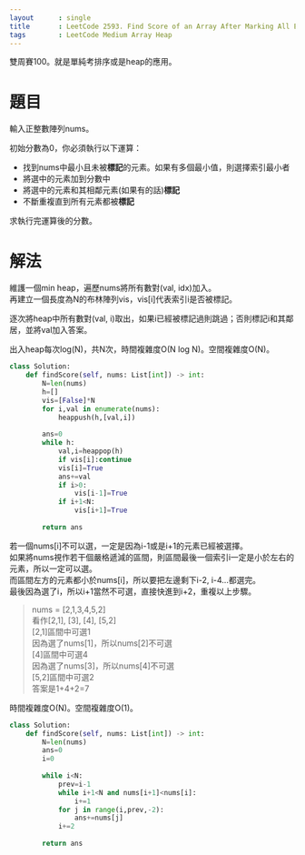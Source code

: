 ```yaml
--- 
layout      : single
title       : LeetCode 2593. Find Score of an Array After Marking All Elements
tags        : LeetCode Medium Array Heap
---
```

雙周賽100。就是單純考排序或是heap的應用。  

# 題目
輸入正整數陣列nums。  

初始分數為0，你必須執行以下運算：  
- 找到nums中最小且未被**標記**的元素。如果有多個最小值，則選擇索引最小者  
- 將選中的元素加到分數中  
- 將選中的元素和其相鄰元素(如果有的話)**標記**  
- 不斷重複直到所有元素都被**標記**  

求執行完運算後的分數。  

# 解法
維護一個min heap，遍歷nums將所有數對(val, idx)加入。  
再建立一個長度為N的布林陣列vis，vis[i]代表索引i是否被標記。  

逐次將heap中所有數對(val, i)取出，如果i已經被標記過則跳過；否則標記i和其鄰居，並將val加入答案。  

出入heap每次log(N)，共N次，時間複雜度O(N log N)。空間複雜度O(N)。  

```python
class Solution:
    def findScore(self, nums: List[int]) -> int:
        N=len(nums)
        h=[]
        vis=[False]*N
        for i,val in enumerate(nums):
            heappush(h,[val,i])
            
        ans=0
        while h:
            val,i=heappop(h)
            if vis[i]:continue
            vis[i]=True
            ans+=val
            if i>0:
                vis[i-1]=True
            if i+1<N:
                vis[i+1]=True
        
        return ans
```

若一個nums[i]不可以選，一定是因為i-1或是i+1的元素已經被選擇。  
如果將nums視作若干個嚴格遞減的區間，則區間最後一個索引i一定是小於左右的元素，所以一定可以選。  
而區間左方的元素都小於nums[i]，所以要把左邊剩下i-2, i-4...都選完。  
最後因為選了i，所以i+1當然不可選，直接快進到i+2，重複以上步驟。  

> nums = [2,1,3,4,5,2]  
> 看作[2,1], [3], [4], [5,2]  
> [2,1]區間中可選1  
> 因為選了nums[1]，所以nums[2]不可選  
> [4]區間中可選4  
> 因為選了nums[3]，所以nums[4]不可選  
> [5,2]區間中可選2  
> 答案是1+4+2=7  

時間複雜度O(N)。空間複雜度O(1)。  

```python
class Solution:
    def findScore(self, nums: List[int]) -> int:
        N=len(nums)
        ans=0
        i=0
        
        while i<N:
            prev=i-1
            while i+1<N and nums[i+1]<nums[i]:
                i+=1
            for j in range(i,prev,-2):
                ans+=nums[j]
            i+=2
            
        return ans
```